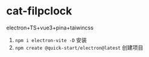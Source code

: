 # cat-filpclock
electron+TS+vue3+pina+taiwincss


1. `npm i electron-vite -D` 安装
2. `npm create @quick-start/electron@latest` 创建项目